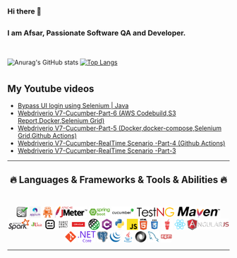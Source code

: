 ### Hi there 👋


## <h3>I am Afsar, Passionate Software QA and Developer.</h3>
<br>

![Anurag's GitHub stats](https://github-readme-stats.vercel.app/api?username=afsarali273&show_icons=true&theme=radical)
[![Top Langs](https://github-readme-stats.vercel.app/api/top-langs/?username=afsarali273&layout=compact&langs_count=8)](https://github.com/anuraghazra/github-readme-stats)



# <h2>My Youtube videos </h2>
<!-- BLOG-POST-LIST:START -->
- [Bypass UI login using Selenium | Java](https://www.youtube.com/watch?v=8pTTx9HRAog)
- [Webdriverio V7-Cucumber-Part-6 &lpar;AWS Codebuild,S3  Report,Docker,Selenium Grid&rpar;](https://www.youtube.com/watch?v=a6WFZGo11lA)
- [Webdriverio V7-Cucumber-Part-5 &lpar;Docker,docker-compose,Selenium Grid,Github Actions&rpar;](https://www.youtube.com/watch?v=BvvTmzJZCGM)
- [Webdriverio V7-Cucumber-RealTime Scenario -Part-4 &lpar;Github Actions&rpar;](https://www.youtube.com/watch?v=TG2nUJX3U4w)
- [Webdriverio V7-Cucumber-RealTime Scenario -Part-3](https://www.youtube.com/watch?v=kDf4JRbXRwI)
<!-- BLOG-POST-LIST:END -->


<hr>
<h2 align="center">🔥 Languages & Frameworks & Tools & Abilities 🔥</h2>
<br>
<p align="center">
  <code><img title="Selenium" height="25" src="images/selenium-logo.png"></code>
<code><img title="Appium" height="25" src="images/appium-logo.png"></code>
<code><img title="WebDriverIo" height="25" src="images/webdriverio.png"></code>
<code><img title="Jmeter" height="25" src="images/jmeter.png"></code>
<code><img title="Spring Boot" height="25" src="images/spring-boot-logo.png"></code>
<code><img title="Cucumber" height="25" src="images/cucumberio.png"></code>
<code><img title="TestNG" height="25" src="images/testng.png"></code>
<code><img title="Maven" height="25" src="images/maven.png"></code>
<code><img title="Apache Spark" height="25" src="images/spark.png"></code>
<code><img title="Junit" height="25" src="images/junit.png"></code>
<code><img title="Robot Framework" height="25" src="images/Robot-framework.png"></code>
<code><img title="Oracle" height="25" src="images/oracle.png"></code>
<code><img title="Rest Assured" height="25" src="images/rest-assured.png"></code>
  <code><img title="C#" height="25" src="images/cSharp.svg"></code>
  <code><img title="Python" height="25" src="images/python-original.svg"></code>
  <code><img title="Javascript" height="25" src="images/javascript.svg"></code>
  <code><img title="HTML5" height="25" src="images/html5.svg"></code>
  <code><img title="CSS" height="25" src="images/css.svg"></code>
  <code><img title="Gulp" height="25" src="images/gulp.svg"></code>
  <code><img title="React" height="25" src="images/react-original.svg"></code>
  <code><img title="AngularJS" height="25" src="images/angularjs.png"></code>
  <code><img title="Git" height="25" src="images/git-original.svg"></code>
  <code><img title=".NetCore" height="25" src="images/dotnetcore.svg"></code>
  <code><img title="PostgreSQL" height="25" src="images/postgresql.svg"></code>
  <code><img title="JQuery" height="25" src="images/jquery-original.svg"></code>
  <code><img title="Java" height="25" src="images/java-original.svg"></code>
  <code><img title="JSON" height="25" src="images/json.svg"></code>
  <code><img title="MySQL" height="25" src="images/mysql.svg"></code>
  <code><img title="npm" height="25" src="images/npm.svg"></code>
</p>
<hr>

